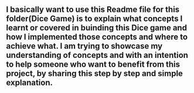 ## I basically want to use this Readme file for this folder(Dice Game) is to explain what concepts I learnt or covered in buinding this Dice game and how I implemented those concepts and where to achieve what. I am trying to showcase my understanding of concepts and with an intention to help someone who want to benefit from this project, by sharing this step by step and simple explanation.
